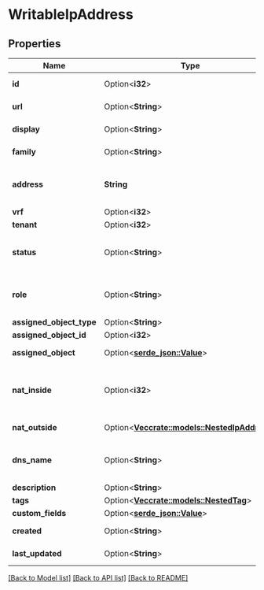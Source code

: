 # WritableIpAddress

## Properties

Name | Type | Description | Notes
------------ | ------------- | ------------- | -------------
**id** | Option<**i32**> |  | [optional][readonly]
**url** | Option<**String**> |  | [optional][readonly]
**display** | Option<**String**> |  | [optional][readonly]
**family** | Option<**String**> |  | [optional][readonly]
**address** | **String** | IPv4 or IPv6 address (with mask) | 
**vrf** | Option<**i32**> |  | [optional]
**tenant** | Option<**i32**> |  | [optional]
**status** | Option<**String**> | The operational status of this IP | [optional]
**role** | Option<**String**> | The functional role of this IP | [optional]
**assigned_object_type** | Option<**String**> |  | [optional]
**assigned_object_id** | Option<**i32**> |  | [optional]
**assigned_object** | Option<[**serde_json::Value**](.md)> |  | [optional][readonly]
**nat_inside** | Option<**i32**> | The IP for which this address is the \"outside\" IP | [optional]
**nat_outside** | Option<[**Vec<crate::models::NestedIpAddress>**](NestedIPAddress.md)> |  | [optional][readonly]
**dns_name** | Option<**String**> | Hostname or FQDN (not case-sensitive) | [optional]
**description** | Option<**String**> |  | [optional]
**tags** | Option<[**Vec<crate::models::NestedTag>**](NestedTag.md)> |  | [optional]
**custom_fields** | Option<[**serde_json::Value**](.md)> |  | [optional]
**created** | Option<**String**> |  | [optional][readonly]
**last_updated** | Option<**String**> |  | [optional][readonly]

[[Back to Model list]](../README.md#documentation-for-models) [[Back to API list]](../README.md#documentation-for-api-endpoints) [[Back to README]](../README.md)


